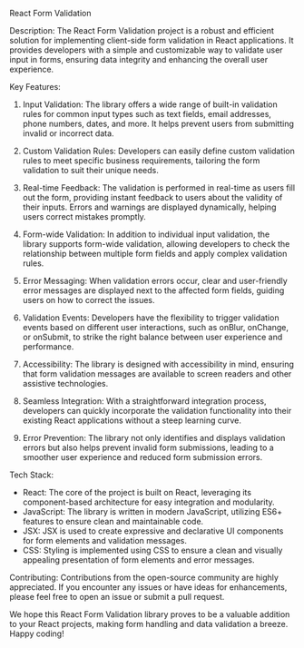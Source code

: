 React Form Validation

Description:
The React Form Validation project is a robust and efficient solution for implementing client-side form validation in React applications. It provides developers with a simple and customizable way to validate user input in forms, ensuring data integrity and enhancing the overall user experience.

Key Features:
1. Input Validation: The library offers a wide range of built-in validation rules for common input types such as text fields, email addresses, phone numbers, dates, and more. It helps prevent users from submitting invalid or incorrect data.

2. Custom Validation Rules: Developers can easily define custom validation rules to meet specific business requirements, tailoring the form validation to suit their unique needs.

3. Real-time Feedback: The validation is performed in real-time as users fill out the form, providing instant feedback to users about the validity of their inputs. Errors and warnings are displayed dynamically, helping users correct mistakes promptly.

4. Form-wide Validation: In addition to individual input validation, the library supports form-wide validation, allowing developers to check the relationship between multiple form fields and apply complex validation rules.

5. Error Messaging: When validation errors occur, clear and user-friendly error messages are displayed next to the affected form fields, guiding users on how to correct the issues.

6. Validation Events: Developers have the flexibility to trigger validation events based on different user interactions, such as onBlur, onChange, or onSubmit, to strike the right balance between user experience and performance.

7. Accessibility: The library is designed with accessibility in mind, ensuring that form validation messages are available to screen readers and other assistive technologies.

8. Seamless Integration: With a straightforward integration process, developers can quickly incorporate the validation functionality into their existing React applications without a steep learning curve.

9. Error Prevention: The library not only identifies and displays validation errors but also helps prevent invalid form submissions, leading to a smoother user experience and reduced form submission errors.

Tech Stack:
- React: The core of the project is built on React, leveraging its component-based architecture for easy integration and modularity.
- JavaScript: The library is written in modern JavaScript, utilizing ES6+ features to ensure clean and maintainable code.
- JSX: JSX is used to create expressive and declarative UI components for form elements and validation messages.
- CSS: Styling is implemented using CSS to ensure a clean and visually appealing presentation of form elements and error messages.


Contributing:
Contributions from the open-source community are highly appreciated. If you encounter any issues or have ideas for enhancements, please feel free to open an issue or submit a pull request.


We hope this React Form Validation library proves to be a valuable addition to your React projects, making form handling and data validation a breeze. Happy coding!
